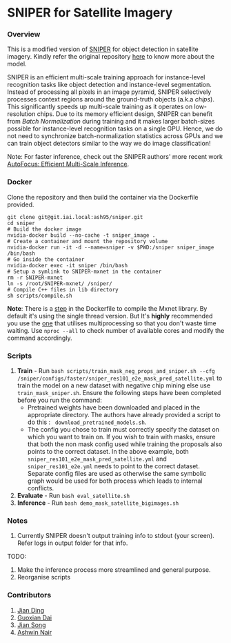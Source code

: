 # SNIPER for Satellite Imagery


### Overview

This is a modified version of [SNIPER](https://arxiv.org/abs/1805.09300) for object detection in satellite imagery. Kindly refer the original repository [here](https://github.com/mahyarnajibi/SNIPER) to know more about the model. 

SNIPER is an efficient multi-scale training approach for instance-level recognition tasks like object detection and instance-level segmentation. 
Instead of processing all pixels in an image pyramid, SNIPER selectively processes context regions around the ground-truth objects (a.k.a *chips*).
This significantly speeds up multi-scale training as it operates on low-resolution chips. 
Due to its memory efficient design, SNIPER can benefit from *Batch Normalization* during training and it makes larger batch-sizes possible for instance-level recognition tasks on a single GPU. Hence, we do not need to synchronize batch-normalization statistics across GPUs and we can train object detectors similar to the way we do image classification!


Note: For faster inference, check out the SNIPER authors' more recent work [AutoFocus: Efficient Multi-Scale Inference](https://arxiv.org/abs/1812.01600).


### Docker
Clone the repository and then build the container via the Dockerfile provided.
```shell
git clone git@git.iai.local:ash95/sniper.git
cd sniper
# Build the docker image
nvidia-docker build --no-cache -t sniper_image .
# Create a container and mount the repository volume
nvidia-docker run -it -d --name=sniper -v $PWD:/sniper sniper_image /bin/bash
# Go inside the container
nvidia-docker exec -it sniper /bin/bash
# Setup a symlink to SNIPER-mxnet in the container
rm -r SNIPER-mxnet    
ln -s /root/SNIPER-mxnet/ /sniper/
# Compile C++ files in lib directory
sh scripts/compile.sh
```

**Note**: There is a [step](https://git.iai.local/ash95/sniper/blob/master/Dockerfile#L51) in the Dockerfile to compile the Mxnet library. By default it's using the single thread version. But It's **highly** recommended you use the [one](https://git.iai.local/ash95/sniper/blob/master/Dockerfile#L52) that utilises multiprocessing so that you don't waste time waiting. Use `nproc --all` to check number of available cores and modify the command accordingly.


### Scripts

1. **Train** - Run `bash scripts/train_mask_neg_props_and_sniper.sh --cfg /sniper/configs/faster/sniper_res101_e2e_mask_pred_satellite.yml` to train the model on a new dataset with negative chip mining else use `train_mask_sniper.sh`. Ensure the following steps have been completed before you run the command: <br>
    * Pretrained weights have been downloaded and placed in the appropriate directory. The authors have already provided a script to do this : ` download_pretrained_models.sh`. <br>
    * The config you chose to train must correctly specify the dataset on which you want to train on. If you wish to train with masks, ensure that both the non mask config used while training the proposals also points to the correct dataset. In the above example, both `sniper_res101_e2e_mask_pred_satellite.yml` and `sniper_res101_e2e.yml` needs to point to the correct dataset. Separate config files are used as otherwise the same symbolic graph would be used for both process which leads to internal conflicts.
2. **Evaluate** - Run `bash eval_satellite.sh`
3. **Inference** - Run `bash demo_mask_satellite_bigimages.sh`


### Notes

1. Currently SNIPER doesn't output training info to stdout (your screen). Refer logs in output folder for that info.
<!--2. If you want to train your own dataset, you need to modify the config file and the expand_mask_pcls_ids.py [here](https://git.iai.local/ash95/sniper/blob/master/lib/operator_py/expand_mask_pcls_ids.py#L16)-->

TODO: 
<!--1. Fix harcoding of num_classes [here](https://git.iai.local/ash95/sniper/blob/master/lib/operator_py/expand_mask_pcls_ids.py#L16)-->
1. Make the inference process more streamlined and general purpose.
2. Reorganise scripts

### Contributors
1. [Jian Ding](https://github.com/dingjiansw101)
2. [Guoxian Dai](https://github.com/gxdai)
3. [Jian Song](https://github.com/JTRNEO)
4. [Ashwin Nair](https://github.com/ash1995)



<!--### Results-->
<!--#### COCO dataset-->
<!--Here are the *COCO* results for SNIPER trained using this repository. The models are trained on the *trainval* set (using only the bounding box annotations) and evaluated on the *test-dev* set.-->

<!--|                                 | <sub>network architecture</sub> | <sub>pre-trained dataset</sub>  | <sub>mAP</sub>  | <sub>mAP@0.5</sub> | <sub>mAP@0.75</sub>| <sub>mAP@S</sub> | <sub>mAP@M</sub> | <sub>mAP@L</sub> |-->
<!--|---------------------------------|---------------|---------------|------|---------|---------|-------|-------|-------|-->
<!--| <sub>SNIPER </sub>           | <sub>ResNet-101</sub> | <sub>ImageNet</sub> | 46.5 | 67.5    |   52.2  | 30.0  | 49.4  | 58.4  | -->
<!--| <sub>SNIPER</sub> |<sub>ResNet-101</sub>  | <sub>OpenImagesV4</sub> | 47.8 |  68.2   | 53.6   | 31.5  | 50.4  | 59.8  |-->
<!--| <sub>SNIPER</sub> | <sub>MobileNetV2</sub> | <sub>ImageNet</sub> | 34.3 |  54.4   | 37.9   | 18.5  | 36.9  | 46.4  |-->

<!--#### PASCAL VOC dataset-->
<!--|                              | <sub>network architecture</sub> | <sub>pre-trained dataset</sub>  | <sub>training-set</sub>  | <sub>test-set</sub> | <sub>mAP@0.5</sub>| <sub>mAP@0.7</sub> |-->
<!--|------------------------------|-----------------------|-------------------------|----------------------------|-------------------------|---------|-------|-->
<!--| <sub>SNIPER </sub>           | <sub>ResNet-101</sub> | <sub>OpenImagesV4</sub> | <sub>07+12 trainval</sub> | <sub>07 test</sub>|   86.9  | 81.1  |-->

<!--You can download the OpenImages pre-trained model by running ```bash scripts/download_pretrained_models.sh```. The SNIPER detectors based on both *ResNet-101* and *MobileNetV2* can be downloaded by running ```bash scripts/download_sniper_detector.sh```.-->

<!--### License-->
<!--SNIPER is released under Apache license. See LICENSE for details.-->

<!--### Citing-->
<!--```-->
<!--@article{sniper2018,-->
<!--  title={{SNIPER}: Efficient Multi-Scale Training},-->
<!--  author={Singh, Bharat and Najibi, Mahyar and Davis, Larry S},-->
<!--  journal={NIPS},-->
<!--  year={2018}-->
<!--}-->
<!--@article{analysissnip2017,-->
<!--  title={An analysis of scale invariance in object detection-snip},-->
<!--  author={Singh, Bharat and Davis, Larry S},-->
<!--  journal={CVPR},-->
<!--  year={2018}-->
<!--}-->
<!--```-->

<!--### Contents-->
<!--1. [Installation](#install)-->
<!--2. [Running the demo](#demo)-->
<!--3. [Training a model with SNIPER](#training)-->
<!--4. [Evaluting a trained model](#evaluating)-->
<!--5. [Other methods and branches in this repo (SSH Face Detector, R-FCN-3K, open-images)](#others)-->

<!--<a name="install"> </a>-->
<!--### Installation-->
<!--1. Clone the repository:-->
<!--```-->
<!--git clone --recursive https://github.com/mahyarnajibi/SNIPER.git-->
<!--```-->

<!--2. Compile the provided MXNet fork in the repository. -->

<!--You need to install *CUDA*, *CuDNN*, *OpenCV*, and *OpenBLAS*. These libraries are set to be used by default in the provided ```config.mk``` file in the ```SNIPER-mxnet``` repository. You can use the ```make``` command to build the MXNet library:-->
<!--```-->
<!--cd SNIPER-mxnet-->
<!--make -j [NUM_OF_PROCESS] USE_CUDA_PATH=[PATH_TO_THE_CUDA_FOLDER]-->
<!--```-->

<!--If you plan to train models on multiple GPUs, it is optional but recommended to install *NCCL* and build MXNet with the *NCCL* support as instructed below:-->
<!--```-->
<!--make -j [NUM_OF_PROCESS] USE_CUDA_PATH=[PATH_TO_THE_CUDA_FOLDER] USE_NCCL=1 -->
<!--```-->
<!--In this case, you may also need to set the ```USE_NCCL_PATH``` variable in the above command to point to your *NCCL* installation path.-->

<!--If you need more information on how to compile MXNet please see [*here*](https://mxnet.incubator.apache.org/install/build_from_source.html).-->

<!--3. Compile the C++ files in the lib directory. The following script compiles them all:-->
<!--```-->
<!--bash scripts/compile.sh-->
<!--```-->

<!--4. Install the required python packages:-->
<!--```-->
<!--pip install -r requirements.txt-->
<!--```-->

<!--<a name="demo"> </a>-->
<!--### Running the demo-->

<!--<p align="center">-->
<!--<img src="http://legacydirs.umiacs.umd.edu/~najibi/github_readme_files/sniper_detections.jpg" width="700px"/>-->
<!--</p>-->

<!--For running the demo, you need to download the provided SNIPER model. The following script downloads the SNIPER model and extracts it into the default location:-->
<!--```-->
<!--bash download_sniper_detector.sh-->
<!--```-->
<!--After downloading the model, the following command would run the SNIPER detector with the default configs on the provided sample image:-->
<!--```-->
<!--python demo.py-->
<!--```-->
<!--If everything goes well, the sample detections would be saved as ```data/demo/demo_detections.jpg```.-->

<!--You can also run the detector on an arbitrary image by providing its path to the script:-->
<!--```-->
<!--python demo.py --im_path [PATH to the image]-->
<!--```-->
<!--However, if you plan to run the detector on multiple images, please consider using the provided multi-process and multi-batch ```main_test``` module. -->

<!--You can also test the provided SNIPER model based on the ```MobileNetV2``` architecture by passing the provided config file as follows:-->
<!--```-->
<!--python demo.py --cfg configs/faster/sniper_mobilenetv2_e2e.yml-->
<!--```-->

<!--<a name="training"></a>-->
<!--### Training a model-->

<!--For training SNIPER on COCO, you first need to download the pre-trained models and configure the dataset as described below.-->

<!--##### Downloading pre-trained models-->

<!--Running the following script downloads and extracts the pre-trained models into the default path (```data/pretrained_model```):-->
<!--```-->
<!--bash download_pretrained_models.sh-->
<!--```-->

<!--##### Configuring the COCO dataset-->

<!--Please follow the [official COCO dataset website](http://cocodataset.org/#download) to download the dataset. After downloading-->
<!--the dataset you should have the following directory structure:-->
<!-- ```-->
<!--data-->
<!--   |--datasets-->
<!--         |--coco-->
<!--            |--annotations-->
<!--            |--images-->
<!--```-->

<!--##### Training the SNIPER detector-->

<!--You can train the SNIPER detector with or without negative chip mining as described below.-->

<!--###### Training with Negative Chip Mining:-->

<!--Negative chip mining results in a relative improvement in AP (please refer to the [paper](https://arxiv.org/pdf/1805.09300.pdf) for the details). To determine the candidate hard negative regions, SNIPER uses proposals extracted from a proposal network trained for a short training schedule. -->

<!--For the COCO dataset, we provide the pre-computed proposals. The following commands download the pre-computed proposals, extracts them into the default path (```data/proposals```), and trains the SNIPER detector with the default parameters:-->
<!--```-->
<!--bash download_sniper_neg_props.sh-->
<!--python main_train.py-->
<!--```-->

<!--However, it is also possible to extract the required proposals using this repository (e.g. if you plan to train SNIPER on a new dataset). We provided an all-in-one script which performs all the required steps for training SNIPER with Negative Chip Mining. Running the following script trains a proposal network for a short cycle (i.e. 2 epochs), extract the proposals, and train the SNIPER detector with Negative Chip Mining:-->
<!--```-->
<!--bash train_neg_props_and_sniper.sh --cfg [PATH_TO_CFG_FILE]-->
<!--```-->

<!--###### Training without Negative Chip Mining:-->

<!--You can disable the negative chip mining by setting the ```TRAIN.USE_NEG_CHIPS``` to ```False```. This is useful if you plan to try SNIPER on a new dataset or want to shorten the training cycle. In this case, the training can be started by calling the following command:-->
<!--```-->
<!--python main_train.py --set TRAIN.USE_NEG_CHIPS False-->
<!--```-->

<!--In any case, the default training settings can be overwritten by passing a configuration file (see the ```configs``` folder for example configuration files).-->
<!--The path to the configuration file can be passed as an argument to the above script using the ```--cfg``` flag.-->
<!--It is also possible to set individual configuration key-values by passing ```--set``` as the last argument to the module -->
<!--followed by the desired key-values (*i.e.* ```--set key1 value1 key2 value2 ...```).-->

<!--Please note that the default config file has the same settings used to train the released models. -->
<!--If you are using a GPU with less amount of memory, please consider reducing the training batch size -->
<!--(by setting ```TRAIN.BATCH_IMAGES``` in the config file or passing ```--set TRAIN.BATCH_IMAGES [DISIRED_VALUE]``` as the last argument to the module).-->
<!-- Also, multi-processing is used to process the data. For smaller amounts of memory, you may need to reduce the number of -->
<!-- processes and number of threads according to your system (by setting ```TRAIN.NUM_PROCESS``` and ```TRAIN.NUM_THREAD``` respectively).-->


<!--<a name="evaluating"></a>-->
<!--### Evaluating a trained model-->
<!--*Evaluating the provided SNIPER models*-->

<!--The repository provides a set of pre-trained SNIPER models which can be downloaded by running the following script:-->
<!--```-->
<!--bash download_sniper_detector.sh-->
<!--```-->
<!--This script downloads the model weights and extracts them into the expected directory. -->
<!--To evaluate these models on coco test-dev with the default configuration, you can run the following script:-->

<!--```-->
<!--python main_test.py-->
<!--```-->
<!--The default settings can be overwritten by passing the path to a configuration file with the ```--cfg``` flag -->
<!--(See the ```configs``` folder for examples). It is also possible to set individual configuration key-values by passing ```--set``` as the last argument to the module -->
<!--followed by the desired key-values (*i.e.* ```--set key1 value1 key2 value2 ...```).-->

<!--Please note that the evaluation is performed in a multi-image per batch and parallel model forward setting. In case of lower GPU memory, please consider reducing the batch size for different scales (by setting ```TEST.BATCH_IMAGES```) or reducing the number of parallel jobs (by setting ```TEST.CONCURRENT_JOBS``` in the config file).-->

<!--*Evaluating a model trained with this repository*-->

<!--For evaluating a model trained with this repository, you can run the following script by passing the same configuration file used during the training.-->
<!--The test settings can be set by updating the ```TEST``` section of the configuration file (See the ```configs``` folder for examples).-->
<!--```-->
<!--python main_test.py --cfg [PATH TO THE CONFIG FILE USED FOR TRAINING]-->
<!--```-->
<!--By default, this would produce a ```json``` file containing the detections on the ```test-dev``` which can be zipped and uploaded to the COCO evaluation server.-->

<!--<a name="others"></a>-->
<!--## Branches in this repo (SSH Face Detector, R-FCN-3K, Soft Sampling)-->
<!--#### R-FCN-3K-->
<!--This repo also contains the [R-FCN-3k](https://arxiv.org/abs/1712.01802) detector. -->
<!--<p align="center">-->
<!--<img src="http://legacydirs.umiacs.umd.edu/~najibi/github_readme_files/rfcn_3k.jpg" width="600px"/>-->
<!--</p>-->

<!--Please switch to the [R-FCN-3k](https://github.com/mahyarnajibi/SNIPER/tree/cvpr3k) branch for specific instructions.-->

<!--#### OpenImagesV4 with Soft Sampling-->
<!--This repo also contains modules to train on the [open-images dataset](https://storage.googleapis.com/openimages/web/index.html). -->
<!--Please switch to the [openimages2](https://github.com/mahyarnajibi/SNIPER/tree/openimages2) branch for specific instructions. The detector on OpenImagesV4 was trained with [Soft Sampling](https://arxiv.org/abs/1806.06986).-->

<!--<p align="center">-->
<!--<img src="http://www.cs.umd.edu/~bharat/ss.jpg" width="650px"/>-->
<!--</p>-->

<!--#### SSH Face Detector-->
<!--The [SSH](https://arxiv.org/abs/1708.03979) face detector would be added to this repository soon. In the meanwhile, you can use the code available at the original [SSH repository](https://github.com/mahyarnajibi/SSH).-->

<!--<p align="center">-->
<!--<img src="http://legacydirs.umiacs.umd.edu/~najibi/github_readme_files/ssh_detections.jpg" width="650px"/>-->
<!--</p>-->
